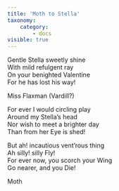 ```yaml
---
title: 'Moth to Stella'
taxonomy:
    category:
        - docs
visible: true
---
```


Gentle Stella sweetly shine  
With mild refulgent ray  
On your benighted Valentine  
For he has lost his way!  
<div class="author">Miss Flaxman (Vardill?)</div>

For ever I would circling play  
Around my Stella’s head  
Nor wish to meet a brighter day  
Than from her Eye is shed!  
  
But ah! incautious vent’rous thing  
Ah silly! silly Fly!  
For ever now, you scorch your Wing  
Go nearer, and you Die!  
  
Moth  
